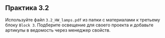 ## Практика 3.2

Используйте файл `3.2_HW_lamps.pdf` из папки с материалами к третьему блоку `Block 3`. Подберите освещение для своего проекта и добавьте артикулы в ведомость через менеджер свойств.
